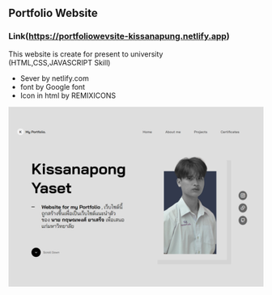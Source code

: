## Portfolio Website
### Link(https://portfoliowevsite-kissanapung.netlify.app)
This website is create for present to university
<br>(HTML,CSS,JAVASCRIPT Skill)


- Sever by netlify.com
- font by Google font
- Icon in html by REMIXICONS 

![preview img](assets/img/web1.jpg)
